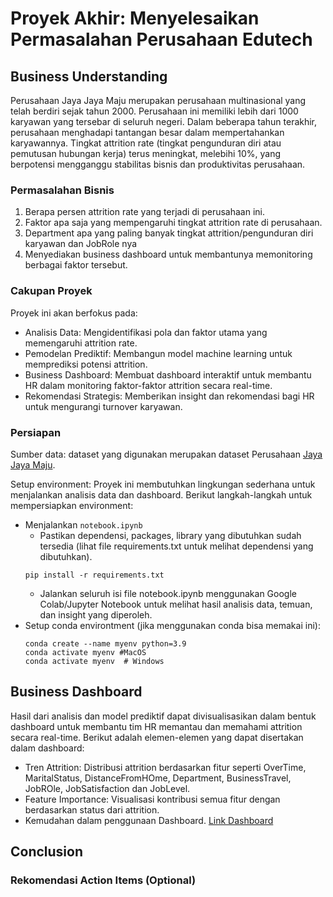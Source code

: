 # Proyek Akhir: Menyelesaikan Permasalahan Perusahaan Edutech

## Business Understanding

Perusahaan Jaya Jaya Maju merupakan perusahaan multinasional yang telah berdiri sejak tahun 2000. Perusahaan ini memiliki lebih dari 1000 karyawan yang tersebar di seluruh negeri. Dalam beberapa tahun terakhir, perusahaan menghadapi tantangan besar dalam mempertahankan karyawannya. Tingkat attrition rate (tingkat pengunduran diri atau pemutusan hubungan kerja) terus meningkat, melebihi 10%, yang berpotensi mengganggu stabilitas bisnis dan produktivitas perusahaan.


### Permasalahan Bisnis
1. Berapa persen attrition rate yang terjadi di perusahaan ini.
2. Faktor apa saja yang mempengaruhi tingkat attrition rate di perusahaan.
3. Department apa yang paling banyak tingkat attrition/pengunduran diri karyawan dan JobRole nya
4. Menyediakan business dashboard untuk membantunya memonitoring berbagai faktor tersebut.


### Cakupan Proyek
Proyek ini akan berfokus pada:
- Analisis Data: Mengidentifikasi pola dan faktor utama yang memengaruhi attrition rate.
- Pemodelan Prediktif: Membangun model machine learning untuk memprediksi potensi attrition.
- Business Dashboard: Membuat dashboard interaktif untuk membantu HR dalam monitoring faktor-faktor attrition secara real-time.
- Rekomendasi Strategis: Memberikan insight dan rekomendasi bagi HR untuk mengurangi turnover karyawan.


### Persiapan
Sumber data: dataset yang digunakan merupakan dataset Perusahaan [Jaya Jaya Maju](https://github.com/dicodingacademy/dicoding_dataset/tree/main/employee).

Setup environment: Proyek ini membutuhkan lingkungan sederhana untuk menjalankan analisis data dan dashboard. Berikut langkah-langkah untuk mempersiapkan environment:
- Menjalankan `notebook.ipynb`
    - Pastikan dependensi, packages, library yang dibutuhkan sudah tersedia (lihat file requirements.txt untuk melihat dependensi yang dibutuhkan).
    ```
    pip install -r requirements.txt
    ```
    - Jalankan seluruh isi file notebook.ipynb menggunakan Google Colab/Jupyter Notebook untuk melihat hasil analisis data, temuan, dan insight yang diperoleh.
- Setup conda environtment (jika menggunakan conda bisa memakai ini):
    ```
    conda create --name myenv python=3.9
    conda activate myenv #MacOS
    conda activate myenv  # Windows
    ```


## Business Dashboard
Hasil dari analisis dan model prediktif dapat divisualisasikan dalam bentuk dashboard untuk membantu tim HR memantau dan memahami attrition secara real-time. Berikut adalah elemen-elemen yang dapat disertakan dalam dashboard:

- Tren Attrition:
Distribusi attrition berdasarkan fitur seperti OverTime, MaritalStatus, DistanceFromHOme, Department, BusinessTravel, JobROle, JobSatisfaction dan JobLevel.
- Feature Importance:
Visualisasi kontribusi semua fitur dengan berdasarkan status dari attrition.
- Kemudahan dalam penggunaan Dashboard. [Link Dashboard](https://lookerstudio.google.com/reporting/9adf8a82-dff7-4101-8bb8-26a5aa4b560c)  

## Conclusion



### Rekomendasi Action Items (Optional)


